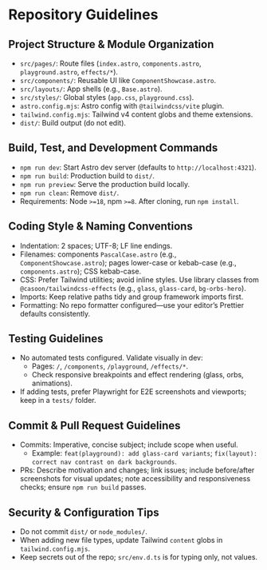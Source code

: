 # Repository Guidelines

## Project Structure & Module Organization
- `src/pages/`: Route files (`index.astro`, `components.astro`, `playground.astro`, `effects/*`).
- `src/components/`: Reusable UI like `ComponentShowcase.astro`.
- `src/layouts/`: App shells (e.g., `Base.astro`).
- `src/styles/`: Global styles (`app.css`, `playground.css`).
- `astro.config.mjs`: Astro config with `@tailwindcss/vite` plugin.
- `tailwind.config.mjs`: Tailwind v4 content globs and theme extensions.
- `dist/`: Build output (do not edit).

## Build, Test, and Development Commands
- `npm run dev`: Start Astro dev server (defaults to `http://localhost:4321`).
- `npm run build`: Production build to `dist/`.
- `npm run preview`: Serve the production build locally.
- `npm run clean`: Remove `dist/`.
- Requirements: Node `>=18`, npm `>=8`. After cloning, run `npm install`.

## Coding Style & Naming Conventions
- Indentation: 2 spaces; UTF-8; LF line endings.
- Filenames: components `PascalCase.astro` (e.g., `ComponentShowcase.astro`); pages lower-case or kebab-case (e.g., `components.astro`); CSS kebab-case.
- CSS: Prefer Tailwind utilities; avoid inline styles. Use library classes from `@casoon/tailwindcss-effects` (e.g., `glass`, `glass-card`, `bg-orbs-hero`).
- Imports: Keep relative paths tidy and group framework imports first.
- Formatting: No repo formatter configured—use your editor’s Prettier defaults consistently.

## Testing Guidelines
- No automated tests configured. Validate visually in dev:
  - Pages: `/`, `/components`, `/playground`, `/effects/*`.
  - Check responsive breakpoints and effect rendering (glass, orbs, animations).
- If adding tests, prefer Playwright for E2E screenshots and viewports; keep in a `tests/` folder.

## Commit & Pull Request Guidelines
- Commits: Imperative, concise subject; include scope when useful.
  - Example: `feat(playground): add glass-card variants`;
    `fix(layout): correct nav contrast on dark backgrounds`.
- PRs: Describe motivation and changes; link issues; include before/after screenshots for visual updates; note accessibility and responsiveness checks; ensure `npm run build` passes.

## Security & Configuration Tips
- Do not commit `dist/` or `node_modules/`.
- When adding new file types, update Tailwind `content` globs in `tailwind.config.mjs`.
- Keep secrets out of the repo; `src/env.d.ts` is for typing only, not values.

